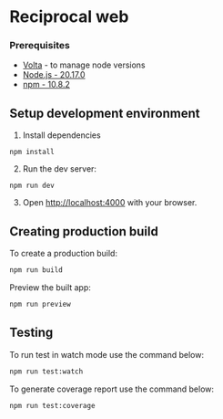 # Reciprocal web

### Prerequisites

- [Volta](https://volta.sh/) - to manage node versions
- [Node.js - 20.17.0](https://nodejs.org/en/)
- [npm - 10.8.2](https://www.npmjs.com/)

## Setup development environment

1. Install dependencies

```shell
npm install
```

2. Run the dev server:

```shell
npm run dev
```

3. Open [http://localhost:4000](http://localhost:4000) with your browser.

## Creating production build

To create a production build:

```sh
npm run build
```

Preview the built app:

```sh
npm run preview
```

## Testing

To run test in watch mode use the command below:

```sh
npm run test:watch
```

To generate coverage report use the command below:

```sh
npm run test:coverage
```
